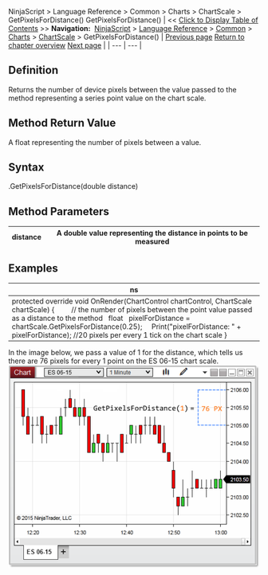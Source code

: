 ﻿
NinjaScript > Language Reference > Common > Charts > ChartScale > GetPixelsForDistance()
GetPixelsForDistance()
| << [Click to Display Table of Contents](getpixelsfordistance.md) >> **Navigation:**     [NinjaScript](ninjascript-1.md) > [Language Reference](language_reference_wip-1.md) > [Common](common-1.md) > [Charts](chart-1.md) > [ChartScale](chartscale-1.md) > GetPixelsForDistance() | [Previous page](chartscale-1.md) [Return to chapter overview](chartscale-1.md) [Next page](getvaluebyy-1.md) |
| --- | --- |
## Definition
Returns the number of device pixels between the value passed to the method representing a series point value on the chart scale. 
 
## Method Return Value
A float representing the number of pixels between a value.
## 
## Syntax
<chartScale>.GetPixelsForDistance(double distance)
## 
## Method Parameters
| distance | A double value representing the distance in points to be measured |
| --- | --- |
## 
## Examples
| ns |
| --- |
| protected override void OnRender(ChartControl chartControl, ChartScale chartScale) {          // the number of pixels between the point value passed as a distance to the method    float   pixelForDistance = chartScale.GetPixelsForDistance(0.25);      Print("pixelForDistance: " + pixelForDistance); //20 pixels per every 1 tick on the chart scale } |

In the image below, we pass a value of 1 for the distance, which tells us there are 76 pixels for every 1 point on the ES 06-15 chart scale.
 
![GetPixelsForDistance](getpixelsfordistance.png)

